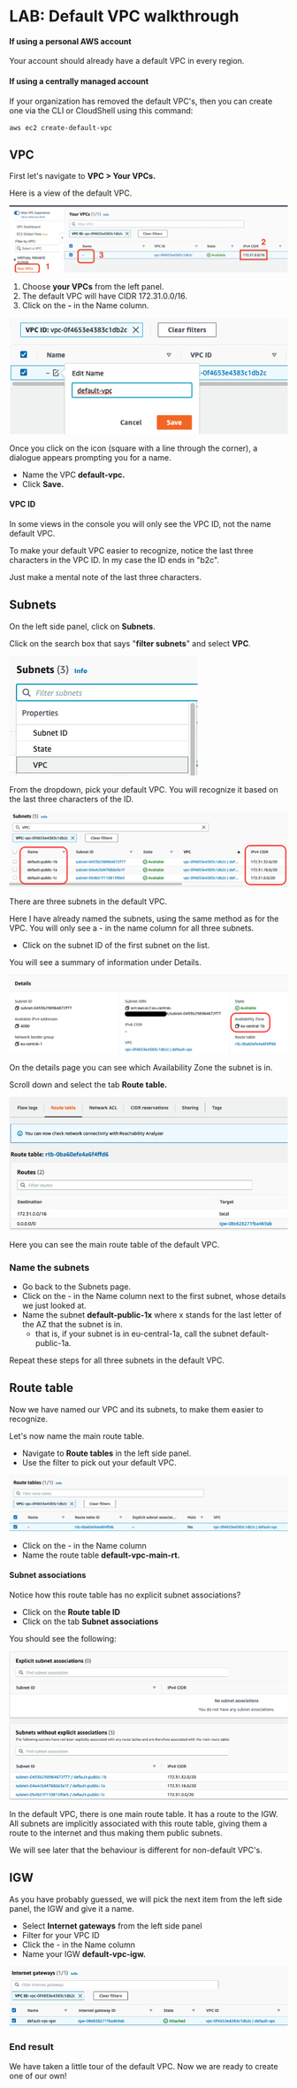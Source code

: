 # LAB: Default VPC walkthrough

#### If using a personal AWS account&#x20;

Your account should already have a default VPC in every region.&#x20;

#### If using a centrally managed account

If your organization has removed the default VPC's, then you can create one via the CLI or CloudShell using this command:

```
aws ec2 create-default-vpc
```

## VPC

First let's navigate to **VPC > Your VPCs.**&#x20;

Here is a view of the default VPC.&#x20;

![](<../../.gitbook/assets/image (220).png>)

1. Choose **your VPCs** from the left panel.&#x20;
2. The default VPC will have CIDR 172.31.0.0/16.&#x20;
3. Click on the **-** in the Name column.&#x20;

![naming a VPC](<../../.gitbook/assets/image (113).png>)

Once you click on the icon (square with a line through the corner), a dialogue appears prompting you for a name.

* Name the VPC **default-vpc.**
* Click **Save.**&#x20;

#### VPC ID

In some views in the console you will only see the VPC ID, not the name default VPC.&#x20;

To make your default VPC easier to recognize, notice the last three characters in the VPC ID. In my case the ID ends in "b2c".

Just make a mental note of the last three characters.&#x20;

## Subnets

On the left side panel, click on **Subnets**.&#x20;

Click on the search box that says "**filter subnets**" and select **VPC**.&#x20;

![filtering based on VPC](<../../.gitbook/assets/image (310).png>)

From the dropdown, pick your default VPC. You will recognize it based on the last three characters of the ID. &#x20;

![subnets in default VPC](<../../.gitbook/assets/image (258).png>)

There are three subnets in the default VPC.&#x20;

Here I have already named the subnets, using the same method as for the VPC. You will only see a - in the name column for all three subnets.&#x20;

* Click on the subnet ID of the first subnet on the list. &#x20;

You will see a summary of information under Details.&#x20;

![subnet details](<../../.gitbook/assets/image (185) (1).png>)

On the details page you can see which Availability Zone the subnet is in.&#x20;

Scroll down and select the tab **Route table.**&#x20;

![route table](<../../.gitbook/assets/image (309).png>)

Here you can see the main route table of the default VPC.

### Name the subnets

* Go back to the Subnets page.&#x20;
* Click on the - in the Name column next to the first subnet, whose details we just looked at.&#x20;
* Name the subnet **default-public-1x** where x stands for the last letter of the AZ that the subnet is in.&#x20;
  * that is, if your subnet is in eu-central-1a, call the subnet default-public-1a.&#x20;

Repeat these steps for all three subnets in the default VPC.&#x20;

## Route table&#x20;

Now we have named our VPC and its subnets, to make them easier to recognize.

Let's now name the main route table.&#x20;

* Navigate to **Route tables** in the left side panel.
* Use the filter to pick out your default VPC.

![route tables](<../../.gitbook/assets/image (271).png>)

* Click on the - in the Name column&#x20;
* Name the route table **default-vpc-main-rt.**

#### Subnet associations

Notice how this route table has no explicit subnet associations?&#x20;

* Click on the **Route table ID**
* Click on the tab **Subnet associations**

You should see the following:

![](<../../.gitbook/assets/image (150).png>)

In the default VPC, there is one main route table. It has a route to the IGW. All subnets are implicitly associated with this route table, giving them a route to the internet and thus making them public subnets.&#x20;

We will see later that the behaviour is different for non-default VPC's.&#x20;

## IGW

As you have probably guessed, we will pick the next item from the left side panel, the IGW and give it a name.&#x20;

* Select **Internet gateways** from the left side panel
* Filter for your VPC ID&#x20;
* Click the - in the Name column&#x20;
* Name your IGW **default-vpc-igw.**

![igw once it has been named.](<../../.gitbook/assets/image (142).png>)

### End result

We have taken a little tour of the default VPC. Now we are ready to create one of our own!&#x20;
